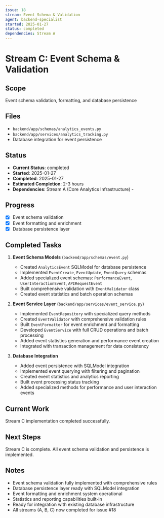 ```yaml
---
issue: 18
stream: Event Schema & Validation
agent: backend-specialist
started: 2025-01-27
status: completed
dependencies: Stream A
---
```


# Stream C: Event Schema & Validation

## Scope
Event schema validation, formatting, and database persistence

## Files
- `backend/app/schemas/analytics_events.py`
- `backend/app/services/analytics_tracking.py`
- Database integration for event persistence

## Status
- **Current Status**: completed
- **Started**: 2025-01-27
- **Completed**: 2025-01-27
- **Estimated Completion**: 2-3 hours
- **Dependencies**: Stream A (Core Analytics Infrastructure) - 

## Progress
- [x] Event schema validation
- [x] Event formatting and enrichment
- [x] Database persistence layer

## Completed Tasks
1. **Event Schema Models** (`backend/app/schemas/event.py`)
   - Created `AnalyticsEvent` SQLModel for database persistence
   - Implemented `EventCreate`, `EventUpdate`, `EventQuery` schemas
   - Added specialized event schemas: `PerformanceEvent`, `UserInteractionEvent`, `APIRequestEvent`
   - Built comprehensive validation with `EventValidator` class
   - Created event statistics and batch operation schemas

2. **Event Service Layer** (`backend/app/services/event_service.py`)
   - Implemented `EventRepository` with specialized query methods
   - Created `EventValidator` with comprehensive validation rules
   - Built `EventFormatter` for event enrichment and formatting
   - Developed `EventService` with full CRUD operations and batch processing
   - Added event statistics generation and performance event creation
   - Integrated with transaction management for data consistency

3. **Database Integration**
   - Added event persistence with SQLModel integration
   - Implemented event querying with filtering and pagination
   - Created event statistics and analytics reporting
   - Built event processing status tracking
   - Added specialized methods for performance and user interaction events

## Current Work
Stream C implementation completed successfully.

## Next Steps
Stream C is complete. All event schema validation and persistence is implemented.

## Notes
- Event schema validation fully implemented with comprehensive rules
- Database persistence layer ready with SQLModel integration
- Event formatting and enrichment system operational
- Statistics and reporting capabilities built-in
- Ready for integration with existing database infrastructure
- All streams (A, B, C) now completed for issue #18

